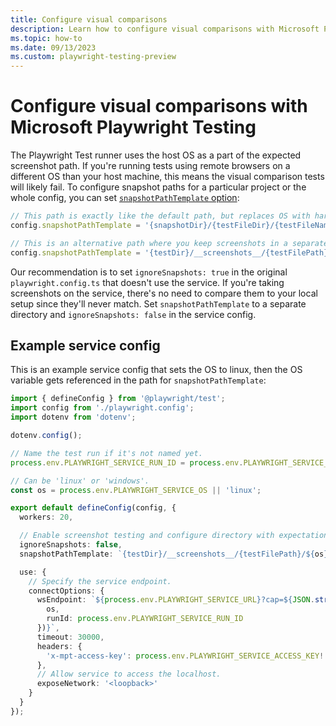 ```yaml
---
title: Configure visual comparisons
description: Learn how to configure visual comparisons with Microsoft Playwright Testing.
ms.topic: how-to
ms.date: 09/13/2023
ms.custom: playwright-testing-preview
---
```


# Configure visual comparisons with Microsoft Playwright Testing

The Playwright Test runner uses the host OS as a part of the expected screenshot path. If you're running tests using remote browsers on a different OS than your host machine, this means the visual comparison tests will likely fail. To configure snapshot paths for a particular project or the whole config, you can set [`snapshotPathTemplate` option](https://playwright.dev/docs/api/class-testproject#test-project-snapshot-path-template):

```js
// This path is exactly like the default path, but replaces OS with hardcoded value that is used on the service (linux).
config.snapshotPathTemplate = '{snapshotDir}/{testFileDir}/{testFileName}-snapshots/{arg}{-projectName}-linux{ext}'

// This is an alternative path where you keep screenshots in a separate directory, one per service OS (linux in this case).
config.snapshotPathTemplate = '{testDir}/__screenshots__/{testFilePath}/linux/{arg}{ext}';
```

Our recommendation is to set `ignoreSnapshots: true` in the original `playwright.config.ts` that doesn't use the service. If you're taking screenshots on the service, there's no need to compare them to your local setup since they'll never match. Set `snapshotPathTemplate` to a separate directory and `ignoreSnapshots: false` in the service config.

## Example service config

This is an example service config that sets the OS to linux, then the OS variable gets referenced in the path for `snapshotPathTemplate`:

```ts
import { defineConfig } from '@playwright/test';
import config from './playwright.config';
import dotenv from 'dotenv';

dotenv.config();

// Name the test run if it's not named yet.
process.env.PLAYWRIGHT_SERVICE_RUN_ID = process.env.PLAYWRIGHT_SERVICE_RUN_ID || new Date().toISOString();

// Can be 'linux' or 'windows'.
const os = process.env.PLAYWRIGHT_SERVICE_OS || 'linux';

export default defineConfig(config, {
  workers: 20,

  // Enable screenshot testing and configure directory with expectations.
  ignoreSnapshots: false,
  snapshotPathTemplate: `{testDir}/__screenshots__/{testFilePath}/${os}/{arg}{ext}`,

  use: {
    // Specify the service endpoint.
    connectOptions: {
      wsEndpoint: `${process.env.PLAYWRIGHT_SERVICE_URL}?cap=${JSON.stringify({
        os,
        runId: process.env.PLAYWRIGHT_SERVICE_RUN_ID
      })}`,
      timeout: 30000,
      headers: {
        'x-mpt-access-key': process.env.PLAYWRIGHT_SERVICE_ACCESS_KEY!
      },
      // Allow service to access the localhost.
      exposeNetwork: '<loopback>'
    }
  }
});
```
